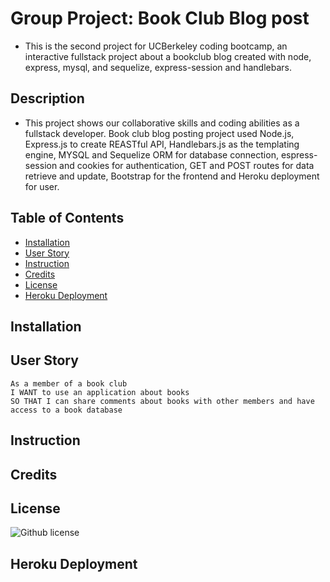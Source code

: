 # Group Project: Book Club Blog post
- This is the second project for UCBerkeley coding bootcamp, an interactive fullstack project about a bookclub blog created with node, express, mysql, and sequelize, express-session and handlebars.
## Description
- This project shows our collaborative skills and coding abilities as a fullstack developer. Book club blog posting project used Node.js, Express.js to create REASTful API, Handlebars.js as the templating engine, MYSQL and Sequelize ORM for database connection, espress-session and cookies for authentication, GET and POST routes for data retrieve and update, Bootstrap for the frontend and Heroku deployment for user.

## Table of Contents
  - [Installation](#installation)
  - [User Story](#user-story)
  - [Instruction](#instruction)
  - [Credits](#credits)
  - [License](#license)
  - [Heroku Deployment](#heroku-deployment)

## Installation

## User Story 
```
As a member of a book club 
I WANT to use an application about books 
SO THAT I can share comments about books with other members and have access to a book database

```
## Instruction
    
## Credits

## License
 ![Github license](https://img.shields.io/badge/license-MIT-blue.svg) 

## Heroku Deployment

